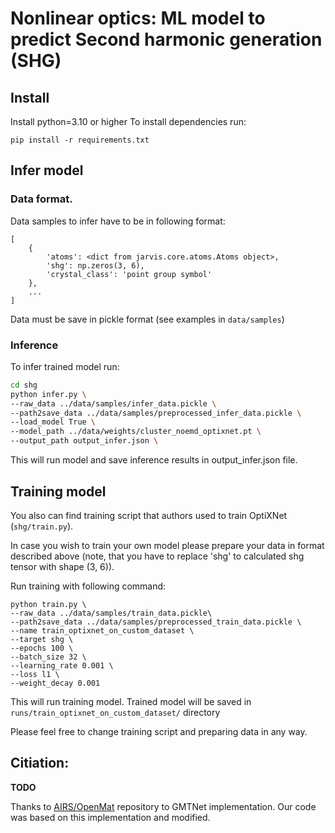 # Nonlinear optics: ML model to predict Second harmonic generation (SHG)


## Install

Install python=3.10 or higher
To install dependencies run:

```
pip install -r requirements.txt
```

## Infer model

### Data format.
Data samples to infer have to be in following format:

```
[
    {
        'atoms': <dict from jarvis.core.atoms.Atoms object>,
        'shg': np.zeros(3, 6),
        'crystal_class': 'point group symbol'
    },
    ...
]
```

Data must be save in pickle format (see examples in ```data/samples```)

### Inference
To infer trained model run:

```bash
cd shg
python infer.py \
--raw_data ../data/samples/infer_data.pickle \
--path2save_data ../data/samples/preprocessed_infer_data.pickle \
--load_model True \
--model_path ../data/weights/cluster_noemd_optixnet.pt \
--output_path output_infer.json \
```

This will run model and save inference results in output_infer.json file.

## Training model

You also can find training script that authors used to train OptiXNet (```shg/train.py```).

In case you wish to train your own model please prepare your data in format described above (note, that you have to replace 'shg' to calculated shg tensor with shape (3, 6)).

Run training with following command:

```
python train.py \
--raw_data ../data/samples/train_data.pickle\
--path2save_data ../data/samples/preprocessed_train_data.pickle \
--name train_optixnet_on_custom_dataset \
--target shg \
--epochs 100 \
--batch_size 32 \
--learning_rate 0.001 \
--loss l1 \
--weight_decay 0.001
```

This will run training model. Trained model will be saved in ```runs/train_optixnet_on_custom_dataset/``` directory


Please feel free to change training script and preparing data in any way. 

## Citiation:
**TODO**

Thanks to [AIRS/OpenMat](https://github.com/divelab/AIRS/tree/main/OpenMat/GMTNet) repository to GMTNet implementation. Our code was based on this implementation and modified.
